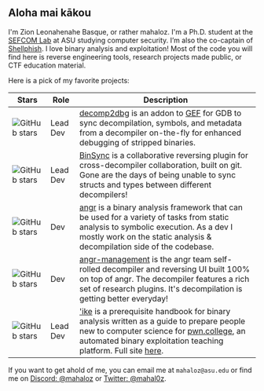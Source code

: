 ## Aloha mai kākou

I'm Zion Leonahenahe Basque, or rather mahaloz. I'm a Ph.D. student at the [SEFCOM Lab](https://github.com/sefcom) at ASU studying computer security. I’m also the co-captain of [Shellphish](https://github.com/shellphish). I love binary analysis and exploitation! Most of the code you will find here is reverse engineering tools, research projects made public, or CTF education material.

Here is a pick of my favorite projects:

| Stars | Role | Description |
|--|--|--|
|![GitHub stars](https://img.shields.io/github/stars/mahaloz/decomp2gef.svg)| Lead Dev | [decomp2dbg](https://github.com/mahaloz/decomp2dbg) is an addon to [GEF](https://github.com/hugsy/gef) for GDB to sync decompilation, symbols, and metadata from a decompiler on-the-fly for enhanced debugging of stripped binaries. 
|![GitHub stars](https://img.shields.io/github/stars/angr/binsync.svg)|Lead Dev | [BinSync](https://github.com/angr/binsync) is a collaborative reversing plugin for cross-decompiler collaboration, built on git. Gone are the days of being unable to sync structs and types between different decompilers!|
|![GitHub stars](https://img.shields.io/github/stars/angr/angr.svg)|Dev | [angr](https://github.com/angr/angr) is a binary analysis framework that can be used for a variety of tasks from static analysis to symbolic execution. As a dev I mostly work on the static analysis & decompilation side of the codebase. |
|![GitHub stars](https://img.shields.io/github/stars/angr/angr-management.svg)|Dev | [angr-management](https://github.com/angr/angr-management) is the angr team self-rolled decompiler and reversing UI built 100% on top of angr. The decompiler features a rich set of research plugins. It's decompilation is getting better everyday! |
|![GitHub stars](https://img.shields.io/github/stars/mahaloz/ike.svg)|Lead Dev| ['ike](https://github.com/mahaloz/ike) is a prerequisite handbook for binary analysis written as a guide to prepare people new to computer science for [pwn.college](https://pwn.college), an automated binary exploitation teaching platform. Full site [here](https://ike.mahaloz.re).|

If you want to get ahold of me, you can email me at `mahaloz@asu.edu` or find me on [Discord: @mahaloz](https://discordapp.com/users/593280144962224138) or [Twitter: @mahal0z](https://twitter.com/mahal0z).
